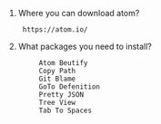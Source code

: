1. Where you can download atom?

        https://atom.io/
        
2. What packages you need to install?
            
            Atom Beutify
            Copy Path
            Git Blame
            GoTo Defenition
            Pretty JSON
            Tree View
            Tab To Spaces
